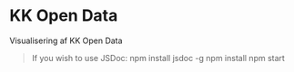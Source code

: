 # KK Open Data
Visualisering af KK Open Data
> If you wish to use JSDoc: npm install jsdoc -g
> npm install
> npm start
